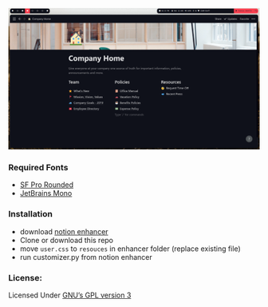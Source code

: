 ![screenshot](/screen.png)

### Required Fonts

- [SF Pro Rounded](https://developer.apple.com/fonts/)
- [JetBrains Mono](https://www.jetbrains.com/lp/mono)

### Installation

- download [notion enhancer](https://github.com/dragonwocky/notion-enhancer/)
- Clone or download this repo
- move `user.css` to `resouces` in enhancer folder (replace existing file)
- run customizer.py from notion enhancer

### License:

Licensed Under [GNU’s GPL version 3](https://github.com/material-ocean/Material-Ocean/blob/master/LICENSE)

